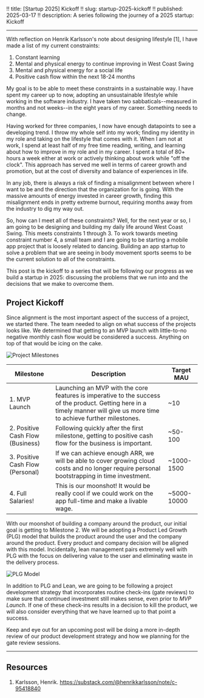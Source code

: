 !! title: [Startup 2025] Kickoff
!! slug: startup-2025-kickoff
!! published: 2025-03-17
!! description: A series following the journey of a 2025 startup: Kickoff

---

With reflection on Henrik Karlsson's note about designing lifestyle [1], I have made a list of my
current constraints:

1. Constant learning
2. Mental and physical energy to continue improving in West Coast Swing
3. Mental and physical energy for a social life
4. Positive cash flow within the next 18-24 months

My goal is to be able to meet these constraints in a sustainable way. I have spent my career up to
now, adopting an unsustainable lifestyle while working in the software industry. I have taken two
sabbaticals--measured in months and not weeks--in the eight years of my career. Something needs to
change.

Having worked for three companies, I now have enough datapoints to see a developing trend. I throw
my whole self into my work; finding my identity in my role and taking on the lifestyle that comes
with it. When I am not at work, I spend at least half of my free time reading, writing, and learning
about how to improve in my role and in my career. I spent a total of 80+ hours a week either at work
or actively thinking about work while "off the clock". This approach has served me well in terms of
career growth and promotion, but at the cost of diversity and balance of experiences in life. 

In any job, there is always a risk of finding a misalignment between where I want to be and the
direction that the organization for is going. With the massive amounts of energy invested in career
growth, finding this misalignment ends in pretty extreme burnout, requiring months away from the
industry to dig my way out. 

So, how can I meet all of these constraints? Well, for the next year or so, I am going to be
designing and building my daily life around West Coast Swing. This meets constraints 1 through 3. To
work towards meeting constraint number 4, a small team and I are going to be starting a mobile app
project that is loosely related to dancing. Building an app startup to solve a problem that we are
seeing in body movement sports seems to be the current solution to all of the constraints.

This post is the kickoff to a series that will be following our progress as we build a startup in
2025: discussing the problems that we run into and the decisions that we make to overcome them.


## Project Kickoff

Since alignment is the most important aspect of the success of a project, we started there. The team
needed to align on what success of the projects looks like. We determined that getting to an MVP
launch with little-to-no negative monthly cash flow would be considered a success. Anything on top
of that would be icing on the cake. 

![Project Milestones](/posts/0082/project-milestones.png)


| Milestone | Description | Target MAU |
| --------- | ----------- | ---------- |
| 1. MVP Launch | Launching an MVP with the core features is imperative to the success of the product. Getting here in a timely manner will give us more time to achieve further milestones. | ~10 |
| 2. Positive Cash Flow (Business) | Following quickly after the first milestone, getting to positive cash flow for the business is important. | ~50-100 |
| 3. Positive Cash Flow (Personal) | If we can achieve enough ARR, we will be able to cover growing cloud costs and no longer require personal bootstrapping in time investment. | ~1000-1500 |
| 4. Full Salaries! | This is our moonshot! It would be really cool if we could work on the app full-time and make a livable wage. | ~5000-10000 |

With our moonshot of building a company around the product, our initial goal is getting to Milestone
2. We will be adopting a Product Led Growth (PLG) model that builds the product around the user and
the company around the product. Every product and company decision will be aligned with this model.
Incidentally, lean management pairs extremely well with PLG with the focus on delivering value to
the user and eliminating waste in the delivery process.

![PLG Model](/posts/0082/PLG-circles.png)

In addition to PLG and Lean, we are going to be following a project development strategy that
incorporates routine check-ins (gate reviews) to make sure that continued investment still makes
sense, even prior to _MVP Launch_. If one of these check-ins results in a decision to kill the
product, we will also consider everything that we have learned up to that point a success.

Keep and eye out for an upcoming post will be doing a more in-depth review of our product
development strategy and how we planning for the gate review sessions.

---

## Resources

1. Karlsson, Henrik. https://substack.com/@henrikkarlsson/note/c-95418840

